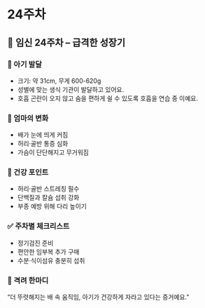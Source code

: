 # 24주차

## 🌸 임신 24주차 – 급격한 성장기

### 🍼 아기 발달

- 크기: 약 31cm, 무게 600-620g
- 성별에 맞는 생식 기관이 발달하고 있어요.
- 호흡 곤란이 오지 않고 숨을 편하게 쉴 수 있도록 호흡을 연습 중 이예요.

### 💛 엄마의 변화

- 배가 눈에 띄게 커짐
- 허리·골반 통증 심화
- 가슴이 단단해지고 무거워짐

### 🍎 건강 포인트

- 허리·골반 스트레칭 필수
- 단백질과 칼슘 섭취 강화
- 부종 예방 위해 다리 높이기

### ✅ 주차별 체크리스트

- 정기검진 준비
- 편안한 임부복 추가 구매
- 수분·식이섬유 충분히 섭취

### 🌿 격려 한마디

“더 뚜렷해지는 배 속 움직임, 아기가 건강하게 자라고 있다는 증거예요.”